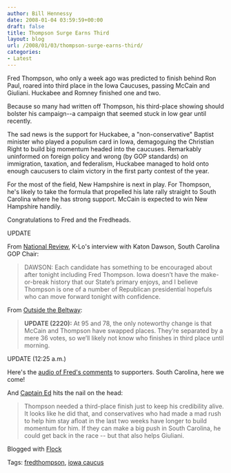 ```yaml
---
author: Bill Hennessy
date: 2008-01-04 03:59:59+00:00
draft: false
title: Thompson Surge Earns Third
layout: blog
url: /2008/01/03/thompson-surge-earns-third/
categories:
- Latest
---
```


Fred Thompson, who only a week ago was predicted to finish behind Ron Paul, roared into third place in the Iowa Caucuses, passing McCain and Giuliani.   Huckabee and Romney finished one and two.

Because so many had written off Thompson, his third-place showing should bolster his campaign--a campaign that seemed stuck in low gear until recently.

The sad news is the support for Huckabee, a "non-conservative" Baptist minister who played a populism card in Iowa, demagoguing the Christian  Right  to build big momentum headed into the caucuses.   Remarkably uninformed on foreign policy and wrong (by GOP standards) on immigration, taxation, and federalism, Huckabee managed to hold onto enough caucusers to claim victory in the first party contest of the year.

For the most of the field, New Hampshire is next in play.  For Thompson, he's likely to take the formula that propelled his late rally straight to South Carolina where he has strong support.  McCain is expected to win New Hampshire handily.

Congratulations to Fred and the Fredheads.

UPDATE

From [National Review](https://article.nationalreview.com/?q=MzgyZjY3NzE3ZGZkY2ZkMGRmOWIzYjg3YjJmZDg1MGM=), K-Lo's interview with Katon Dawson, South Carolina GOP Chair:


> DAWSON:  Each candidate has something to be encouraged about after tonight including Fred Thompson. Iowa doesn’t have the make-or-break history that our State’s primary enjoys, and I believe Thompson is one of a number of Republican presidential hopefuls who can move forward tonight with confidence.


From [Outside the Beltway](https://www.outsidethebeltway.com/archives/2008/01/iowa_caucus_results/):


> **UPDATE (2220):** At 95 and 78, the only noteworthy change is that McCain and Thompson have swapped places. They’re separated by a mere 36 votes, so we’ll likely not know who finishes in third place until morning.


UPDATE (12:25 a.m.)

Here's the [audio of Fred's comments](https://fredfile.fred08.com/blog/2008/audio-ticket-to-the-next-dance/#) to supporters.  South Carolina, here we come!

And [Captain Ed](https://www.captainsquartersblog.com/mt/archives/016525.php) hits the nail on the head:


> Thompson needed a third-place finish just to keep his credibility alive. It looks like he did that, and conservatives who had made a mad rush to help him stay afloat in the last two weeks have longer to build momentum for him. If they can make a big push in South Carolina, he could get back in the race -- but that also helps Giuliani.




Blogged with [Flock](https://www.flock.com/blogged-with-flock)





Tags: [fredthompson](https://technorati.com/tag/fredthompson), [iowa caucus](https://technorati.com/tag/iowa%20caucus)



